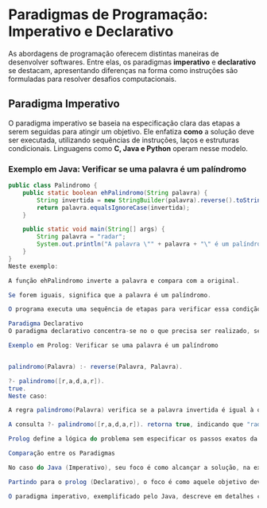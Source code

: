 # Paradigmas de Programação: Imperativo e Declarativo  

As abordagens de programação oferecem distintas maneiras de desenvolver softwares. Entre elas, os paradigmas **imperativo** e **declarativo** se destacam, apresentando diferenças na forma como instruções são formuladas para resolver desafios computacionais.  

## Paradigma Imperativo  

O paradigma imperativo se baseia na especificação clara das etapas a serem seguidas para atingir um objetivo. Ele enfatiza **como** a solução deve ser executada, utilizando sequências de instruções, laços e estruturas condicionais. Linguagens como **C, Java e Python** operam nesse modelo.  

### Exemplo em Java: Verificar se uma palavra é um palíndromo  

```java
public class Palindromo {
    public static boolean ehPalindromo(String palavra) {
        String invertida = new StringBuilder(palavra).reverse().toString();
        return palavra.equalsIgnoreCase(invertida);
    }

    public static void main(String[] args) {
        String palavra = "radar";
        System.out.println("A palavra \"" + palavra + "\" é um palíndromo? " + ehPalindromo(palavra));
    }
}
Neste exemplo:

A função ehPalindromo inverte a palavra e compara com a original.

Se forem iguais, significa que a palavra é um palíndromo.

O programa executa uma sequência de etapas para verificar essa condição.

Paradigma Declarativo
O paradigma declarativo concentra-se no o que precisa ser realizado, sem especificar como atingir esse objetivo. Ele utiliza regras e expressões matemáticas, delegando a execução ao interpretador ou compilador. Linguagens como SQL, Haskell e Prolog utilizam essa abordagem.

Exemplo em Prolog: Verificar se uma palavra é um palíndromo


palindromo(Palavra) :- reverse(Palavra, Palavra).

?- palindromo([r,a,d,a,r]).
true.
Neste caso:

A regra palindromo(Palavra) verifica se a palavra invertida é igual à original.

A consulta ?- palindromo([r,a,d,a,r]). retorna true, indicando que "radar" é um palíndromo.

Prolog define a lógica do problema sem especificar os passos exatos da execução.

Comparação entre os Paradigmas

No caso do Java (Imperativo), seu foco é como alcançar a solução, na execução é sequencial de etapas, sua estrutura são laços, condicionais e variáveis, o controle é definido pelo programador.

Partindo para o prolog (Declarativo), o foco é como aquele objetivo deve ser alcançado, na execução é racicínio lógico, sua estrutura é baseada em regras e fatos e o seu controle é definido pelo interpretador.

O paradigma imperativo, exemplificado pelo Java, descreve em detalhes cada passo necessário para resolver um problema. Já o paradigma declarativo, como no Prolog, enfatiza as condições que precisam ser satisfeitas, deixando a execução a cargo do interpretador. A escolha entre esses paradigmas depende do problema a ser resolvido e da abordagem preferida pelo programador.

